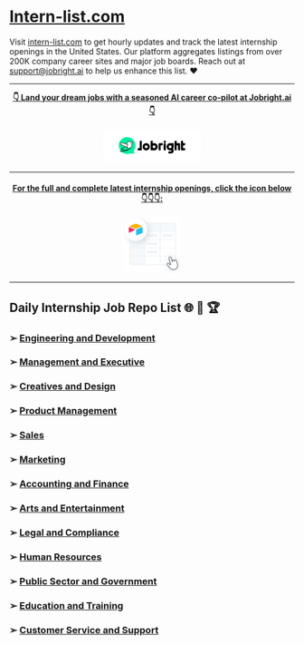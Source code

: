 # [Intern-list.com](https://intern-list.com?utm_source=git)

Visit [intern-list.com](https://intern-list.com?utm_source=git) to get hourly updates and track the latest internship openings in the United States. Our platform aggregates listings from over 200K company career sites and major job boards. Reach out at <a href="mailto:support@jobright.ai">support@jobright.ai</a> to help us enhance this list. ❤️

---

<div align="center">
<p>
    <a href="https://jobright.ai/?utm_campaign=1059&utm_source=git"><b>👇 Land your dream jobs with a seasoned AI career co-pilot at Jobright.ai 👇</b></a>
    <br>
    <br>
    <a href="https://jobright.ai/?utm_campaign=1059&utm_source=git">
        <img src="./static/img/jrbtn.svg" alt="jobright.ai", style="width: 35%; height: 35%;">
    </a>
    <br>
</p>

---
<h4>
 <a href="https://intern-list.com/?utm_source=git"><b> For the full and complete latest internship openings, click the icon below 👇👇👇:</b></a>
</h4>
<a href="https://intern-list.com/?utm_source=git">
    <img src="./static/img/airtable.png" alt="excel_icon", style="width: 20%; height: 20%;">
</a>
</div>

---

## Daily Internship Job Repo List  🌐 🧭 🏆

### ➢ [Engineering and Development](https://github.com/jobright-ai/2025-Engineer-Internship)
### ➢ [Management and Executive](https://github.com/jobright-ai/2025-Management-Internship)
### ➢ [Creatives and Design](https://github.com/jobright-ai/2025-Design-Internship)
### ➢ [Product Management](https://github.com/jobright-ai/2025-Product-Management-Internship)
### ➢ [Sales](https://github.com/jobright-ai/2025-Sales-Internship)
### ➢ [Marketing](https://github.com/jobright-ai/2025-Marketing-Internship)
### ➢ [Accounting and Finance](https://github.com/jobright-ai/2025-Account-Internship)
### ➢ [Arts and Entertainment](https://github.com/jobright-ai/2025-Art-Internship)
### ➢ [Legal and Compliance](https://github.com/jobright-ai/2025-Legal-Internship)
### ➢ [Human Resources](https://github.com/jobright-ai/2025-HR-Internship)
### ➢ [Public Sector and Government](https://github.com/jobright-ai/2025-Public-Sector-Internship)
### ➢ [Education and Training](https://github.com/jobright-ai/2025-Education-Internship)
### ➢ [Customer Service and Support](https://github.com/jobright-ai/2025-Support-Internship)
